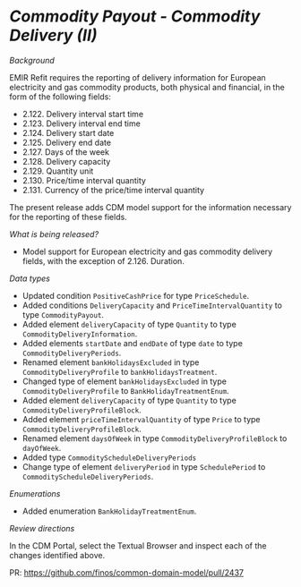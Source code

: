# _Commodity Payout - Commodity Delivery (II)_

_Background_

EMIR Refit requires the reporting of delivery information for European electricity and gas commodity products, both physical and financial, in the form of the following fields:

- 2.122. Delivery interval start time
- 2.123. Delivery interval end time
- 2.124. Delivery start date
- 2.125. Delivery end date
- 2.127. Days of the week
- 2.128. Delivery capacity
- 2.129. Quantity unit
- 2.130. Price/time interval quantity
- 2.131. Currency of the price/time interval quantity

The present release adds CDM model support for the information necessary for the reporting of these fields.

_What is being released?_

- Model support for European electricity and gas commodity delivery fields, with the exception of 2.126. Duration.

_Data types_

- Updated condition `PositiveCashPrice` for type `PriceSchedule`.
- Added conditions `DeliveryCapacity` and `PriceTimeIntervalQuantity` to type `CommodityPayout`.
- Added element `deliveryCapacity` of type `Quantity` to type `CommodityDeliveryInformation`.
- Added elements `startDate` and `endDate` of type `date` to type `CommodityDeliveryPeriods`.
- Renamed element `bankHolidaysExcluded` in type `CommodityDeliveryProfile` to `bankHolidaysTreatment`.
- Changed type of element `bankHolidaysExcluded` in type `CommodityDeliveryProfile` to `BankHolidayTreatmentEnum`.
- Added element `deliveryCapacity` of type `Quantity` to type `CommodityDeliveryProfileBlock`.
- Added element `priceTimeIntervalQuantity` of type `Price` to type `CommodityDeliveryProfileBlock`.
- Renamed element `daysOfWeek` in type `CommodityDeliveryProfileBlock` to `dayOfWeek`.
- Added type `CommodityScheduleDeliveryPeriods`
- Change type of element `deliveryPeriod` in type `SchedulePeriod` to `CommodityScheduleDeliveryPeriods`.

_Enumerations_

- Added enumeration `BankHolidayTreatmentEnum`.

_Review directions_

In the CDM Portal, select the Textual Browser and inspect each of the changes identified above.

PR: https://github.com/finos/common-domain-model/pull/2437
